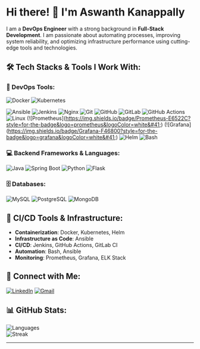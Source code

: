 # Hi there! 👋 I'm Aswanth Kanappally

I am a **DevOps Engineer** with a strong background in **Full-Stack Development**. I am passionate about automating processes, improving system reliability, and optimizing infrastructure performance using cutting-edge tools and technologies.

## 🛠️ Tech Stacks & Tools I Work With:
### 🚀 DevOps Tools:
[//]:![AWS](https://img.shields.io/badge/AWS-232F3E?style=for-the-badge&logo=amazon-aws&logoColor=white)
![Docker](https://img.shields.io/badge/Docker-2496ED?style=for-the-badge&logo=docker&logoColor=white)
![Kubernetes](https://img.shields.io/badge/Kubernetes-326CE5?style=for-the-badge&logo=kubernetes&logoColor=white)

[//]: # (![Terraform]&#40;https://img.shields.io/badge/Terraform-7B42BC?style=for-the-badge&logo=terraform&logoColor=white&#41;)
![Ansible](https://img.shields.io/badge/Ansible-EE0000?style=for-the-badge&logo=ansible&logoColor=white)
![Jenkins](https://img.shields.io/badge/Jenkins-D24939?style=for-the-badge&logo=jenkins&logoColor=white)
![Nginx](https://img.shields.io/badge/Nginx-009639?style=for-the-badge&logo=nginx&logoColor=white)
![Git](https://img.shields.io/badge/Git-F05032?style=for-the-badge&logo=git&logoColor=white)
![GitHub](https://img.shields.io/badge/GitHub-181717?style=for-the-badge&logo=github&logoColor=white)
![GitLab](https://img.shields.io/badge/GitLab-330F63?style=for-the-badge&logo=gitlab&logoColor=white)
![GitHub Actions](https://img.shields.io/badge/GitHub%20Actions-2088FF?style=for-the-badge&logo=github-actions&logoColor=white)
![Linux](https://img.shields.io/badge/Linux-FCC624?style=for-the-badge&logo=linux&logoColor=black)
(![Prometheus]&#40;https://img.shields.io/badge/Prometheus-E6522C?style=for-the-badge&logo=prometheus&logoColor=white&#41;)
(![Grafana]&#40;https://img.shields.io/badge/Grafana-F46800?style=for-the-badge&logo=grafana&logoColor=white&#41;)
![Helm](https://img.shields.io/badge/Helm-0F1689?style=for-the-badge&logo=helm&logoColor=white)
![Bash](https://img.shields.io/badge/Bash-4EAA25?style=for-the-badge&logo=gnu-bash&logoColor=white)

[//]: # (## ☁️ Cloud Platforms:)

[//]: # (![AWS]&#40;https://img.shields.io/badge/Amazon%20AWS-232F3E?style=for-the-badge&logo=amazon-aws&logoColor=white&#41;)

[//]: # (![Azure]&#40;https://img.shields.io/badge/Microsoft%20Azure-0078D4?style=for-the-badge&logo=microsoft-azure&logoColor=white&#41;)

[//]: # (![Google Cloud]&#40;https://img.shields.io/badge/Google%20Cloud-4285F4?style=for-the-badge&logo=google-cloud&logoColor=white&#41;)
### 💻 Backend Frameworks & Languages:
![Java](https://img.shields.io/badge/Java-ED8B00?style=for-the-badge&logo=openjdk&logoColor=white)
![Spring Boot](https://img.shields.io/badge/Spring%20Boot-6DB33F?style=for-the-badge&logo=spring-boot&logoColor=white)
![Python](https://img.shields.io/badge/Python-3776AB?style=for-the-badge&logo=python&logoColor=white)
![Flask](https://img.shields.io/badge/Flask-000000?style=for-the-badge&logo=flask&logoColor=white)
### 🗄️ Databases:
![MySQL](https://img.shields.io/badge/MySQL-4479A1?style=for-the-badge&logo=mysql&logoColor=white)
![PostgreSQL](https://img.shields.io/badge/PostgreSQL-336791?style=for-the-badge&logo=postgresql&logoColor=white)
![MongoDB](https://img.shields.io/badge/MongoDB-4EA94B?style=for-the-badge&logo=mongodb&logoColor=white)

## 🔧 CI/CD Tools & Infrastructure:
- **Containerization**: Docker, Kubernetes, Helm
- **Infrastructure as Code**: Ansible
- **CI/CD**: Jenkins, GitHub Actions, GitLab CI
- **Automation**: Bash, Ansible
- **Monitoring**: Prometheus, Grafana, ELK Stack


## 🔗 Connect with Me:
[![LinkedIn](https://img.shields.io/badge/LinkedIn-blue?style=for-the-badge&logo=linkedin)](https://www.linkedin.com/in/aswanthk679/)
[![Gmail](https://img.shields.io/badge/Gmail-red?style=for-the-badge&logo=gmail&logoColor=white)](mailto:aswanthker679@gmail.com)

## 📊 GitHub Stats:
![Languages](https://github-readme-stats.vercel.app/api/top-langs/?username=AswanthK679&layout=compact&theme=dark)\
![Streak](https://github-readme-streak-stats.herokuapp.com/?user=AswanthK679&theme=dark)

[//]: # (## 🛠️ Ongoing Projects:)

[//]: # (- **Infrastructure Automation**: Automating multi-cloud infrastructure with Terraform and Ansible.)

[//]: # (- **CI/CD Pipelines**: Building robust, automated CI/CD pipelines for containerized applications using Jenkins and Kubernetes.)

[//]: # (- **Monitoring & Observability**: Implementing Prometheus and Grafana for full-stack monitoring and alerting on microservices.)

[//]: # (## 💼 My Experience:)

[//]: # (With over [X] years of experience, I specialize in:)

[//]: # (- Automating cloud infrastructure provisioning and management)

[//]: # (- Building and maintaining scalable and secure CI/CD pipelines)

[//]: # (- Implementing monitoring and alerting systems for reliability engineering)

[//]: # (- Working with teams to integrate DevOps practices into the SDLC)

[//]: # (## ⚙️ GitHub Profile Stats:)

[//]: # (- **Stars**: ![GitHub stars]&#40;https://img.shields.io/github/stars/AswanthK679?style=social&#41;)

[//]: # (- **Watchers**: ![GitHub watchers]&#40;https://img.shields.io/github/watchers/AswanthK679/yourrepo?style=social&#41;)

[//]: # (- **Forks**: ![GitHub forks]&#40;https://img.shields.io/github/forks/AswanthK679/yourrepo?style=social&#41;)

---


